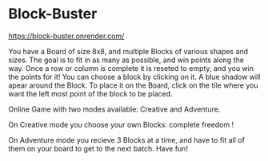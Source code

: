 # Block-Buster

https://block-buster.onrender.com/


You have a Board of size 8x8, and multiple Blocks of various shapes and sizes. The goal is to fit in as many as possible, and win points along the way. Once a row or column is complete it is reseted to empty, and you win the points for it!
You can choose a block by clicking on it. A blue shadow will apear around the Block. To place it on the Board, click on the tile where you want the left most point of the block to be placed.

Online Game with two modes available: Creative and Adventure.

On Creative mode you choose your own Blocks: complete freedom !

On Adventure mode you recieve 3 Blocks at a time, and have to fit all of them on your board to get to the next batch.
Have fun!
